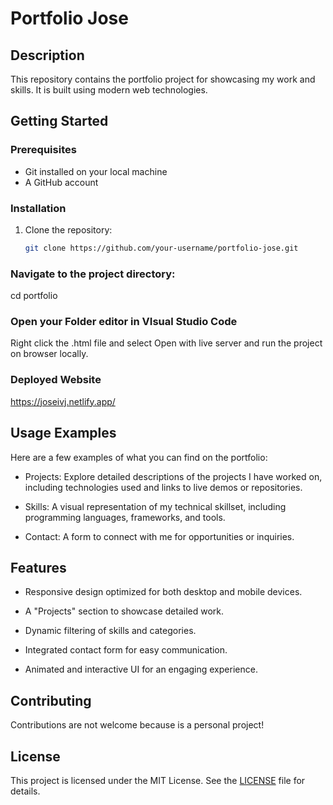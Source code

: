 # Portfolio Jose

## Description
This repository contains the portfolio project for showcasing my work and skills. It is built using modern web technologies.

## Getting Started

### Prerequisites
- Git installed on your local machine
- A GitHub account

### Installation
1. Clone the repository:
   ```bash
   git clone https://github.com/your-username/portfolio-jose.git

### Navigate to the project directory:

cd portfolio

### Open your Folder editor in VIsual Studio Code

Right click the .html file and select Open with live server and run the project on browser locally.

### Deployed Website

https://joseivj.netlify.app/

## Usage Examples

Here are a few examples of what you can find on the portfolio:

- Projects: Explore detailed descriptions of the projects I have worked on, including technologies used and links to live demos or repositories.

- Skills: A visual representation of my technical skillset, including programming languages, frameworks, and tools.

- Contact: A form to connect with me for opportunities or inquiries.


## Features

- Responsive design optimized for both desktop and mobile devices.

- A "Projects" section to showcase detailed work.

- Dynamic filtering of skills and categories.

- Integrated contact form for easy communication.

- Animated and interactive UI for an engaging experience.

## Contributing

Contributions are  not welcome because is a personal project! 

## License

This project is licensed under the MIT License. See the [LICENSE](LICENSE) file for details.


